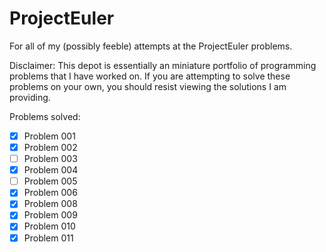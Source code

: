 ProjectEuler
============

For all of my (possibly feeble) attempts at the ProjectEuler problems.  

Disclaimer: This depot is essentially an miniature portfolio of programming problems that I have worked on. 
If you are attempting to solve these problems on your own, you should resist viewing the solutions I am providing.
  
Problems solved:
- [x] Problem 001
- [x] Problem 002
- [ ] Problem 003
- [x] Problem 004
- [ ] Problem 005
- [x] Problem 006
- [x] Problem 008
- [x] Problem 009
- [x] Problem 010
- [x] Problem 011
